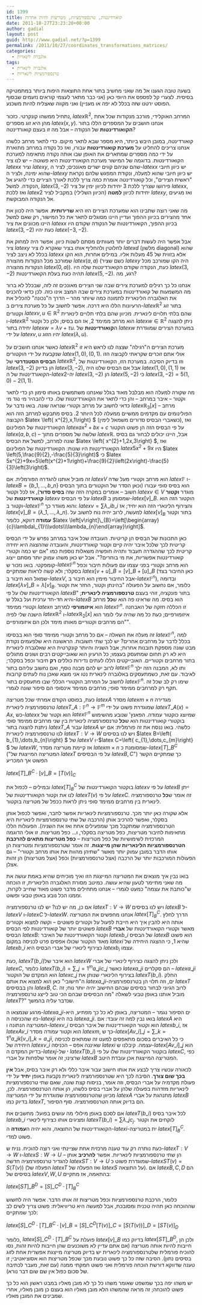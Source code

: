 ```yaml
---
id: 1399
title: קואורדינטות, טרנספורמציות, מטריצות וחיות אחרות
date: 2011-10-27T23:23:20+00:00
author: gadial
layout: post
guid: http://www.gadial.net/?p=1399
permalink: /2011/10/27/coordinates_transformations_matrices/
categories:
  - אלגברה לינארית
tags:
  - אלגברה לינארית
  - טרנספורמציות לינאריות
---
```

בשעה טובה הגענו אל מה שאני מחשיב בתור אחת התוצאות היפות ביותר במתמטיקה בסיסית. לצערי קל לפספס את היופי כאן (אני כבר מתאר לעצמי קוראים נזעמים שבסוף הפוסט ירטנו שזה בכלל לא יפה או מעניין) ואני מקווה שאצליח להיות משכנע.

נתחיל ממשהו קונקרטי. כזכור, $latex \mathbb{R}^{2}$, המרחב האוקלידי, מורכב מנקודות שכל אחת מהן היא זוג מספרים $latex \left(x,y\right)$. אנחנו חושבים על המספרים הללו בתור **הקואורדינטות** של הנקודה &#8211; אבל מה זו בעצם קואורדינטה?

קואורדינטה, במובן היבש ביותר, היא מספר שבא לתאר מיקום. כדי לתאר מרחב כלשהו אנחנו צריכים להחליט על **מערכת קואורדינטות** עבורו, ואז כל נקודה במרחב מתוארת על ידי כמה מספרים שמתארים את האופן שבו אותה נקודה מתאימה למערכת הקואורדינטות. בדוגמה של המישור מערכת הקואורדינטות היא פשוטה &#8211; יש לנו ציר $latex x$ וציר $latex y$, שהם שניהם קווים ישרים מאונכים; לציר ה-$latex x$ יש כיוון חיובי שהוא ימינה, ולציר ה-$latex y$ יש כיוון חיובי שהוא למעלה, ונקודת המפגש שלהם נקראת "ראשית הצירים", וכל קואורדינטה אומרת כמה צריך ללכת לאורך הצירים כדי להגיע אל הנקודה. למשל, $latex \left(3,-2\right)$ פירושו שצריך ללכת 3 יחידות לכיוון ימין על ציר $latex x$, ואז ללכת $latex 2$ יחידות לכיוון **למטה** (הכיוון השלילי) במקביל לציר $latex y$, ואז מגיעים אל הנקודה המבוקשת.

מה שאני רוצה שתבינו הוא שמערכת הצירים הזו היא **שרירותית**. אפשר היה לכוון את אחד מהצירים בכיוון ההפוך ועדיין היינו מסוגלים לתאר את כל המישור, רק שאם למשל היינו מכוונים את ציר $latex x$ בכיוון ההפוך, הקואורדינטות של הנקודה שקודם היו $latex \left(3,-2\right)$ כעת יהיו $latex \left(-3,-2\right)$.

אבל אפשר היה לעשות דברים יותר מעוותים מסתם לשנות כיוון. אפשר היה למחוק את ציר $latex y$ לחלוטין ולהחליף אותו בציר שאקרא לו ציר $latex d$ (מלשון diagonal) שהוא בכלל לא ניצב לציר $latex x$ אלא בזווית של 45 מעלות אליו. במילים אחרות, הוא הקו שמורכב מכל הנקודות מהצורה $latex \left(a,a\right)$ (כשם שציר $latex y$ היה הקו שמורכב מכל הנקודות מהצורה $latex \left(0,a\right)$). כעת, הנקודה שקודם הקואורדינטות שלה היו $latex \left(3,-2\right)$ תהיה כעת בעלת הקואורדינטות $latex \left(5,-2\right)$. רגע, מה?

אנחנו כל כך רגילים למערכת צירים שבה שני הצירים מאונכים זה לזה, שבכלל לא ברור מה המשמעות של קואורדינטות במערכת צירים שבה המצב אינו כזה. לכן כדאי להכניס את האלגברה הלינארית לתמונה כמה שיותר מהר &#8211; הדרך ה"נכונה" להכליל את הרעיונות הללו היא דרכה. אפשר לחשוב על כל מערכת צירים ב-$latex \mathbb{R}^{2}$ בתור זוג וקטורים $latex v,u\in\mathbb{R}^{2}$ שהם בלתי תלויים לינארית. מכיוון שהם בלתי תלויים לינארית ו-$latex \mathbb{R}^{2}$ הוא מרחב ממימד 2, אז הם בסיס; ולכן כל וקטור $latex w\in\mathbb{R}^{2}$ ניתן להצגה יחידה בתור $latex w=\lambda v+\tau u$. ה**קואורדינטות** של $latex w$ במערכת הצירים שמוגדרת על ידי $latex v,u$ יהיו הזוג $latex \left(\lambda,u\right)$.

כאשר אנחנו חושבים על $latex \mathbb{R}^{2}$ מערכת הצירים ה"רגילה" שצצה לנו לראש היא זו שנקבעת על ידי הוקטורים $latex \left(1,0\right),\left(0,1\right)$. אולי אתם זוכרים שקראתי לקבוצה הזו **הבסיס הסטנדרטי** של $latex \mathbb{R}^{2}$, וזו בדיוק הסיבה. במערכת הזו, הקואורדינטות של $latex \left(3,-2\right)$ הן בדיוק $latex \left(3,-2\right)$, אבל אם הבסיס שלנו היה $latex \left(1,0\right),\left(1,1\right)$ אז הקואורדינטות של ה-$latex 2$-יה $latex \left(3,-2\right)$ הן $latex \left(5,-2\right)$ כי $latex \left(3,-2\right)=5\left(1,0\right)-2\left(1,1\right)$.

מה שקורה למעלה הוא מבלבל מאוד בגלל שאנחנו משתמשים באותו סימון הן כדי לתאר וקטור &#8211; איבר במרחב &#8211; והן כדי לתאר את הקואורדינטות שלו. כדי להבהיר מי נגד מי כדאי לחשוב על מרחב וקטורי שנראה שונה. בואו נדבר על $latex \mathbb{R}_{3}\left[x\right]$ &#8211; מרחב הפולינומים עם מקדמים ממשיים ממעלה לכל היותר 2. בסיס מתבקש למרחב הזה הוא הקבוצה $latex \left\{ x^{2},x,1\right\} $ (כשאברי הבסיס סדורים משמאל לימין), ואז הקואורדינטות של הפולינום $latex ax^{2}+bx+c$ על פי הבסיס הזה הן פשוט הוקטור $latex \left(a,b,c\right)$ &#8211; שלשה של מספרים מתוך $latex \mathbb{R}$. אבל, היינו יכולים לבחור גם בסיס שונה למרחב, למשל את הבסיס $latex \left\{ x^{2}+1,2x,3\right\} $, ואז הקואורדינטות היו שונות: הקואורדינטות של הפולינום $latex 5x^{2}+9x$ היו $latex \left(5,\frac{9}{2},-\frac{5}{3}\right)$ כי $latex 5x^{2}+9x=5\left(x^{2}+1\right)+\frac{9}{2}\left(2x\right)-\frac{5}{3}\left(3\right)$.

זה מוביל אותנו להגדרה הפורמלית. אם $latex V$ הוא מרחב וקטורי מעל שדה $latex \mathbb{F}$ ו-$latex B=\left\{b\_1,\dots,b\_n\right\}$ הוא בסיס סופי עבורו (וכאן הסדר של הוקטורים בתוך הבסיס חשוב &#8211; אומרים במקרה הזה שזה **בסיס סדור**), אז לכל וקטור $latex v\in V$ מוגדר **וקטור קואורדינטות** של $latex v$ על פי הבסיס $latex B$ שמסומן ב-$latex \left[v\right]\_{B}$. הוקטור הזה הוא וקטור ב-$latex \mathbb{F}^{n}$ והוא מוגדר כך: $latex v=\sum\lambda\_{i}b\_{i}$ והצירוף הלינארי הזה הוא יחיד; אז $latex \left[v\right]\_{B}=\left(\lambda\_{1},\dots,\lambda\_{n}\right)$. למעשה, לרוב יהיה נוח לחשוב על $latex \left[v\right]_{B}$ בתור וקטור **עמודה** דווקא, כלומר $latex \left[v\right]\_{B}=\left[\begin{array}{c}\lambda\_{1}\\\vdots\\\lambda_{n}\end{array}\right]$.

כאן התכונות של הבסיס הן קריטיות. העובדה שכל איבר במרחב נפרש על ידי הבסיס קריטית לכך שלכל איבר יהיה קיים וקטור קואורדינטות, והעובדה שההצגה היא יחידה קריטית לכך שההגדרה תעבוד ותהיה חופשיה משאלות נוספות כמו "אם יש כמה וקטורי קואורדינטות אפשריות, את מי בוחרים?". אבל יש כאן משהו עמוק יותר מסתם ייצוג קומפקטי. בואו נזכור ש-$latex \mathbb{F}^{n}$ הוא מרחב וקטורי בפני עצמו עם פעולות חיבור וכפל בסקלר; ולא קשה לראות שמתקיים $latex \left[v+u\right]\_{B}=\left[v\right]\_{B}+\left[u\right]\_{B}$ (כאן החיבור בצד שמאל הוא חיבור ב-$latex V$, אבל החיבור מימין הוא חיבור ב-$latex \mathbb{F}^{n}$), ובדומה $latex \left[\lambda v\right]\_{B}=\lambda\left[v\right]_{B}$. כלומר, אם נחשוב על הפעולה "בהינתן וקטור, החזר את וקטור הקואורדינטות שלו על פי $latex B$" בתור פונקציה, זוהי בעצם **טרנספורמציה לינארית**; והיא חד-חד ערכית ועל בגלל ש-$latex B$ הוא בסיס. מה שראינו פה הוא ש**כל** מרחב וקטורי ממימד $latex n$ הוא **איזומורפי** למרחב $latex \mathbb{F}^{n}$. זו הכללה חזקה של האבחנה הישנה שלי לפיה $latex \mathbb{R}^{2}$ ו-$latex \mathbb{R}_{2}\left[x\right]$ איזומורפיים; כעת כל מה שהיה עלי לומר הוא "הם מרחבים וקטוריים מאותו מימד ולכן הם איזומורפיים".

זה מעלה את השאלה &#8211; אם כל מרחב וקטורי ממימד סופי הוא בבסיסו $latex \mathbb{F}^{n}$, למה בכלל לדבר על מרחבים אחרים? יש לכך שתי תשובות. הראשונה היא שלפעמים נקודת מבט שונה מספקת תובנות אחרות; אבל השניה והיותר קונקרטית היא שאלגברה לינארית היא לא רק תחום שמתעסק בעצמו; כל הרעיון הוא שאובייקטים רבים ושונים מתגלים בתור מרחבים וקטוריים. האובייקטים הללו לעתים נדירות כוללים **רק** חיבור וכפל בסקלר; לרוב יש להם מבנה נוסף, ואם נחשוב עליהם בתור $latex \mathbb{F}^{n}$ ותו לא, המבנה הזה ילך לאיבוד. עם זאת, כשמתעסקים באלגברה לינארית נטו אני מוצא שאכן נוח לעתים קרובות לחשוב על המרחב הוקטורי הכללי שבו מתעסקים בתור $latex \mathbb{F}^{n}$. שימו רק לב שכל זה תקף רק למרחבים ממימד סופי; מרחבים ממימד אינסופי הם סיפור שונה לגמרי.

כעת, בפוסט הקודם אמרתי שכל מטריצה $latex A$ מסדר $latex m\times n$ מגדירה טרנספורמציה לינארית $latex T\_{A}:\mathbb{F}^{n}\to\mathbb{F}^{m}$ שמוגדרת פשוט על ידי $latex T\_{A}\left(x\right)=Ax$, כש-$latex x$ הוא וקטור של $latex \mathbb{F}^{n}$ שמיוצג כוקטור עמודה. הפאנץ' שנובע מהשימוש בוקטורי קואורדינטות הוא ש**כל** טרנספורמציה לינארית בין שני מרחבים ממימד סופי ניתנת להצגה בתור $latex T\_{A}$ עבור $latex A$ כלשהי. בואו ננסח את זה פורמלית: אם יש לנו טרנספורמציה לינארית $latex T:V\to W$ ויש לנו בסיסים $latex B=\left\{ b\_{1},\dots,b\_{n}\right\} $ של $latex V$ ו-$latex C=\left\{ c\_{1},\dots,c\_{m}\right\} $ של $latex W$, אז קיימת מטריצה מסדר $latex m\times n$ שמסומנת כ-$latex \left[T\right]\_{B}^{C}$ ("המטריצה המייצגת של $latex T$ על פי הבסיסים $latex B,C$") כך שמתקיים הקשר הפשוט אך המכריע

$latex \left[T\right]\_{B}^{C}\cdot\left[v\right]\_{B}=\left[T\left(v\right)\right]_{C}$

ובמילים &#8211; לכפול את $latex \left[T\right]_{B}^{C}$ בוקטור הקואורדינטות של $latex v$ על פי $latex B$ ייתן לנו את וקטור הקואורדינטות של $latex T\left(v\right)$ על פי $latex C$. זה אומר ש**כל** טרנספורמציה לינארית בין מרחבים ממימד סופי ניתן לראות ככפל של מטריצה בוקטור.

אלא שקורה כאן יותר מכך. טרנספורמציות לינאריות אפשר לחבר, ואפשר לכפול אותן בסקלר, ואפשר להרכיב אותן (הרכבה של שתי טרנספורמציות לינאריות היא הטרנספורמציה שמתקבל מכך שמפעילים אחת ואז את השניה). הפעולות הללו מתאימות לחיבור מטריצות, כפל מטריצה בסקלר, ו&#8230; כפל מטריצות. זו אולי הדוגמה המרכזית לשימושיות של כפל מטריצות &#8211; **כפל מטריצות מתאים להרכבת הטרנספורמציות הלינאריות שהן מייצגות**. זה אומר שטרנספורמציות ומטריצות הן אותו הדבר במובן עמוק יותר מאשר "שתיהן מהוות את אותו מרחב וקטורי" &#8211; גם הפעולות המורכבות יותר של הרכבה (אצל טרנספורמציות) וכפל (אצל מטריצות) הן זהות אצלן.

בואו נבין איך מוצאים את המטריצה המייצגת הזו ואיך מוכיחים שהיא באמת עושה את מה שאני מתיימר לטעון שהיא עושה. כמיטב מסורת האלגברה הלינארית, זו הוכחה ש"כותבת את עצמה" כמעט לגמרי &#8211; אנחנו מתחילים מדבר פשוט מאוד שחייב לקרות, וממנו הכל נובע באופן טבעי ופשוט.

אם כן, מה יש לנו? יש לנו טרנספורמציה $latex T:V\to W$ ויש לנו בסיסים $latex B$ ל-$latex V$ ו-$latex C$ ל-$latex W$. אנחנו מחפשים את המטריצה $latex \left[T\right]_{B}^{C}$. הדרך לחלץ אותה היא להבין איך היא חייבת לפעול על וקטורים פשוטים &#8211; וקשה למצוא וקטורים פשוטים יותר של קואורדינטות לפי הבסיס $latex B$ מאשר וקטורי הקואורדינטות של **אברי** הבסיס $latex B$: וקטור הקואורדינטות של האיבר $latex b\_{i}$ של הבסיס $latex B$ הוא פשוט מאוד הוקטור שכולו אפסים פרט לכניסה במקום $latex i$ שהיא 1, כי ההצגה היחידה של $latex b\_{i}$ כצירוף לינארי של אברי הבסיס היא $latex b_{i}$ עצמו.

כעת, $latex T\left(b\_{i}\right)$הוא איבר של $latex W$ ולכן ניתן להצגה כצירוף לינארי של אברי $latex C$, כלומר $latex T\left(b\_{i}\right)=\sum\_{j=1}^{m}a\_{ji}c\_{j}$ כאשר $latex a\_{ji}$ הם סקלרים &#8211; $latex a\_{ji}$ הוא המקדם של הוקטור $latex c\_{j}$ בצירוף הלינארי שנותן את $latex T\left(b\_{i}\right)$. החלק ה"חישובי" כאן הוא למצוא את אותם $latex a\_{ji}$-ים, וזה תלוי הן בטרנספורמציה $latex T$ והן בבסיסים $latex B,C$. לרוב הגיוני לבחור בסיסים שבהם החישוב יהיה יותר נוח; זה מוביל אותנו באופן טבעי לשאלה "מה הבסיסים שבהם הכי טוב לייצג טרנספורמציה $latex T$?" שנדבר עליה בהמשך.

מרגע שנמצאו ה-$latex a\_{ji}$-ים הסיפור נגמר &#8211; המטריצה, באופן לא כל כך מפתיע, היא כזו שהכניסה ה-$latex ji$ בה היא $latex a\_{ji}$. בואו נבין למה זה עובד: אם $latex A$ היא המטריצה הנתונה ו-$latex v\_{i}$ הוא וקטור הקואורדינטות של איבר הבסיס $latex b\_{i}$, אז $latex Av\_{i}$ הוא וקטור עמודה מסדר $latex m$, כך ש-$latex \left[Av\_{i}\right]\_{j}=\sum\_{k=1}^{n}a\_{jk}\left[v\_{i}\right]\_{k}=a\_{ji}$, כי כל האיברים בסכום מתאפסים למעט זה שמתאים לכניסה היחידה של $latex v\_{i}$ שאיננה אפס &#8211; הכניסה $latex i$ עצמה. קיבלנו ש-$latex \left[Av\_{i}\right]\_{j}$ הוא בדיוק המקדם ה-$latex j$-י של $latex T\left(b\_{i}\right)$ בוקטור הקואורדינטות שלו על פי $latex C$, כפי שרצינו; זה אומר שלפחות על אברי $latex B$ המטריצה המייצגת אכן עובדת היטב.

לכאורה עכשיו צריך לבצע את אותו חישוב עבור איבר כללי ולא רק איבר בסיס, אבל **אין בכך שום צורך**. הסיבה לכך היא שטרנספורמציה לינארית נקבעת באופן **יחיד** על ידי פעולת מקדמיה על אברי הבסיס, וזה אומר, בניסוח קצת שונה, שאם שתי טרנספורמציות לינאריות מזדהות בפעולה שלהן על אברי בסיס כלשהו, הן אותה הטרנספורמציה. לכן, מכיוון שהטרנספורמציה שמוגדרת על ידי המטריצה $latex A$ מתנהגת על אברי $latex B$ בדיוק כמו $latex T$, הם בדיוק אותה הטרנספורמציה. סוף הסיפור.

אם לסכם באופן מילולי מה עושים בפועל: מחשבים את $latex T\left(b\_{i}\right)$ לכל איבר בסיס $latex b\_{i}$ ומציגים אותו כצירוף לינארי $latex T\left(b\_{i}\right)=\sum\lambda\_{j}c_{j}$. לוקחים את וקטור הקואורדינטות של התוצאה, והוא יהיה ה**עמודה** ה-$latex i$-ית במטריצה $latex \left[T\right]_{B}^{C}$. פשוט למדי.

כעת נותרה רק עוד טענה מרכזית אחת שציינתי ואני רוצה להוכיח. נניח ש-$latex T:V\to W$ ו-$latex S:W\to U$ הן שתי טרנספורמציות לינאריות. אפשר **להרכיב** אותן &#8211; להגדיר טרנספורמציה חדשה $latex ST:V\to U$ שמוגדרת פשוט כ-$latex ST\left(v\right)=S\left(T\left(v\right)\right)$ (הפעלה של $latex T$ ואז הפעלה של $latex S$ על התוצאה). אם $latex B,C,D$ הם בסיסים של $latex V,W,U$ בהתאמה, אז מתקיים:

$latex \left[ST\right]\_{B}^{D}=\left[S\right]\_{C}^{D}\cdot\left[T\right]_{B}^{C}$

כלומר, הרכבת טרנספורמציות וכפל מטריצות זה אותו הדבר. אפשר היה לחשוש שההוכחה כאן תהיה טכנית ומסובכת, אבל למעשה היא טריוויאלית: פשוט צריך לשים לב לכך שמתקיים:

$latex \left[S\right]\_{C}^{D}\cdot\left[T\right]\_{B}^{C}\cdot\left[v\right]\_{B}=\left[S\right]\_{C}^{D}\left[T\left(v\right)\right]\_{C}=\left[S\left(T\left(v\right)\right)\right]\_{D}=\left[ST\left(v\right)\right]_{D}$

כלומר, $latex \left[S\right]\_{C}^{D}\cdot\left[T\right]\_{B}^{C}$ פועלת על $latex \left[v\right]\_{B}$ בדיוק כמו $latex \left[ST\right]\_{B}^{D}$, ולכן הן חייבות להיות אותה מטריצה (אם אתם עדיין לא משוכנעים שהן חייבות להיות זהות, נסו להוכיח פורמלית שלטרנספורמציה לינארית יש בדיוק מטריצה מייצגת אפשרית אחת לזוג בסיסים נתון). הסיבה שזה כל כך פשוט נובעת מכך שכפל מטריצות הוא אסוציאטיבי; זו טענה שדווקא דורשת הוכחה פורמלית ואני פשוט חמקתי ממנה (עם זאת, מעבר לכתיבה של סכום כפול אין שם שום דבר נורא).

יש משהו יפה בכך שמשפט שאומר משהו כל כך לא מובן מאליו במבט ראשון הוא כל כך פשוט להוכחה; זה מראה שהמשהו הלא מובן מאליו הוא בעצם כן מובן מאליו, אחרי שמבינים את המובן מאליו.